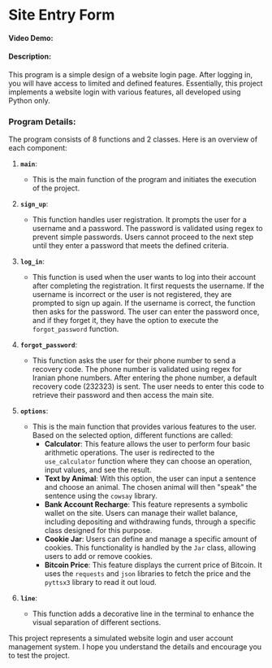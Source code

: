 # Site Entry Form

#### Video Demo: <URL HERE>

#### Description:

This program is a simple design of a website login page. After logging in, you will have access to limited and defined features. Essentially, this project implements a website login with various features, all developed using Python only.

### Program Details:

The program consists of 8 functions and 2 classes. Here is an overview of each component:

1. **`main`**:
   - This is the main function of the program and initiates the execution of the project.

2. **`sign_up`**:
   - This function handles user registration. It prompts the user for a username and a password. The password is validated using regex to prevent simple passwords. Users cannot proceed to the next step until they enter a password that meets the defined criteria.

3. **`log_in`**:
   - This function is used when the user wants to log into their account after completing the registration. It first requests the username. If the username is incorrect or the user is not registered, they are prompted to sign up again. If the username is correct, the function then asks for the password. The user can enter the password once, and if they forget it, they have the option to execute the `forgot_password` function.

4. **`forgot_password`**:
   - This function asks the user for their phone number to send a recovery code. The phone number is validated using regex for Iranian phone numbers. After entering the phone number, a default recovery code (232323) is sent. The user needs to enter this code to retrieve their password and then access the main site.

5. **`options`**:
   - This is the main function that provides various features to the user. Based on the selected option, different functions are called:
     - **Calculator**: This feature allows the user to perform four basic arithmetic operations. The user is redirected to the `use_calculator` function where they can choose an operation, input values, and see the result.
     - **Text by Animal**: With this option, the user can input a sentence and choose an animal. The chosen animal will then "speak" the sentence using the `cowsay` library.
     - **Bank Account Recharge**: This feature represents a symbolic wallet on the site. Users can manage their wallet balance, including depositing and withdrawing funds, through a specific class designed for this purpose.
     - **Cookie Jar**: Users can define and manage a specific amount of cookies. This functionality is handled by the `Jar` class, allowing users to add or remove cookies.
     - **Bitcoin Price**: This feature displays the current price of Bitcoin. It uses the `requests` and `json` libraries to fetch the price and the `pyttsx3` library to read it out loud.

6. **`line`**:
   - This function adds a decorative line in the terminal to enhance the visual separation of different sections.

This project represents a simulated website login and user account management system. I hope you understand the details and encourage you to test the project.
